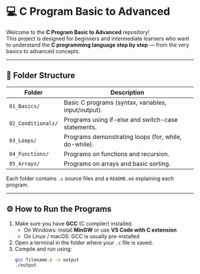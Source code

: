 
# 💻 C Program Basic to Advanced

Welcome to the **C Program Basic to Advanced** repository!  
This project is designed for beginners and intermediate learners who want to understand the **C programming language step by step** — from the very basics to advanced concepts.

---

## 🧩 Folder Structure

| Folder | Description |
|---------|-------------|
| `01_Basics/` | Basic C programs (syntax, variables, input/output). |
| `02_Conditionals/` | Programs using if-else and switch-case statements. |
| `03_Loops/` | Programs demonstrating loops (for, while, do-while). |
| `04_Functions/` | Programs on functions and recursion. |
| `05_Arrays/` | Programs on arrays and basic sorting. |

Each folder contains `.c` source files and a `README.md` explaining each program.

---

## ⚙️ How to Run the Programs

1. Make sure you have **GCC** (C compiler) installed.  
   - On Windows: install **MinGW** or use **VS Code with C extension**  
   - On Linux / macOS: GCC is usually pre-installed  
2. Open a terminal in the folder where your `.c` file is saved.
3. Compile and run using:
   ```bash
   gcc filename.c -o output
   ./output

